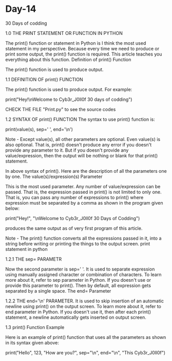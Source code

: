 # Day-14
30 Days of codding 

1.0 THE PRINT STATEMENT OR FUNCTION IN PYTHON 

The print() function or statement in Python is I think the most used statement in my perspective. Because every time we need to produce or print some output, the print() function is required. This article teaches you everything about this function.
Definition of print() Function

The print() function is used to produce output.

1.1  DEFINITION OF print() FUNCTION 

The print() function is used to produce output. For example:

print("Hey!\nWelcome to Cyb3r_J0ll0f 30 days of codding")

CHECK THE FILE "Print.py" to see the source codes 

1.2 SYNTAX OF print() FUNCTION
The syntax to use print() function is:

print(value(s), sep=' ', end='\n')

Note - Except value(s), all other parameters are optional. Even value(s) is also optional. That is, print() doesn't produce any error if you doesn't provide any parameter to it. But if you doesn't provide any value/expression, then the output will be nothing or blank for that print() statement.


In above syntax of print(). Here are the description of all the parameters one by one.
The value(s)/expression(s) Parameter

This is the most used parameter. Any number of value/expression can be passed. That is, the expression passed in print() is not limited to only one. That is, you can pass any number of expressions to print() where expression must be separated by a comma as shown in the program given below:

print("Hey!", "\nWelcome to Cyb3r_J0ll0f 30 Days of Codding")

produces the same output as of very first program of this article.

Note - The print() function converts all the expressions passed in it, into a string before writing or printing the things to the output screen.
print statement in python

1.2.1  THE sep= PARAMETR

Now the second parameter is sep=' '. It is used to separate expression using manually assigned character or combination of characters. To learn more about it, refer to sep parameter in Python. If you doesn't use or provide this parameter to print(). Then by default, all expression gets separated by a single space.
The end= Parameter

1.2.2 THE end='\n' PARAMETER. 
It is used to skip insertion of an automatic newline using print() on the output screen. To learn more about it, refer to end parameter in Python. If you doesn't use it, then after each print() statement, a newline automatically gets inserted on output screen.

1.3 print() Function Example

Here is an example of print() function that uses all the parameters as shown in its syntax given above:

print("Hello", 123, "How are you?", sep="\n", end="\n", "This Cyb3r_J0ll0f")

